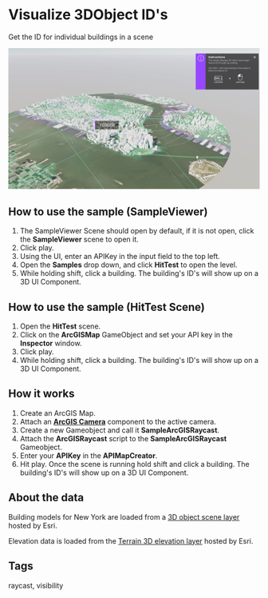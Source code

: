 # Visualize 3DObject ID's

Get the ID for individual buildings in a scene

![Image of HitTest](HitTest.png)

## How to use the sample (SampleViewer)

1. The SampleViewer Scene should open by default, if it is not open, click the **SampleViewer** scene to open it.
2. Click play.
3. Using the UI, enter an APIKey in the input field to the top left. 
4. Open the **Samples** drop down, and click **HitTest** to open the level.
5. While holding shift, click a building. The building's ID's will show up on a 3D UI Component.

## How to use the sample (HitTest Scene)

1. Open the **HitTest** scene.
2. Click on the **ArcGISMap** GameObject and set your API key in the **Inspector** window. 
3. Click play.
4. While holding shift, click a building. The building's ID's will show up on a 3D UI Component.

## How it works

1. Create an ArcGIS Map.
2. Attach an [**ArcGIS Camera**](https://developers.arcgis.com/unity/maps/camera/#arcgis-camera) component to the active camera.
3. Create a new Gameobject and call it **SampleArcGISRaycast**.
4. Attach the **ArcGISRaycast** script to the **SampleArcGISRaycast** Gameobject.
5. Enter your **APIKey** in the **APIMapCreator**.
5. Hit play. Once the scene is running hold shift and click a building. The building's ID's will show up on a 3D UI Component.

## About the data

Building models for New York are loaded from a [3D object scene layer](https://tiles.arcgis.com/tiles/z2tnIkrLQ2BRzr6P/arcgis/rest/services/New_York_LoD2_3D_Buildings/SceneServer/layers/0) hosted by Esri.

Elevation data is loaded from the [Terrain 3D elevation layer](https://www.arcgis.com/home/item.html?id=7029fb60158543ad845c7e1527af11e4) hosted by Esri.

## Tags

raycast, visibility
